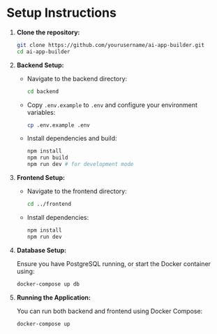 # Setup Instructions

1. **Clone the repository:**

   ```bash
   git clone https://github.com/yourusername/ai-app-builder.git
   cd ai-app-builder
   ```

2. **Backend Setup:**

   - Navigate to the backend directory:
     ```bash
     cd backend
     ```
   - Copy `.env.example` to `.env` and configure your environment variables:
     ```bash
     cp .env.example .env
     ```
   - Install dependencies and build:
     ```bash
     npm install
     npm run build
     npm run dev # for development mode
     ```

3. **Frontend Setup:**

   - Navigate to the frontend directory:
     ```bash
     cd ../frontend
     ```
   - Install dependencies:
     ```bash
     npm install
     npm run dev
     ```

4. **Database Setup:**

   Ensure you have PostgreSQL running, or start the Docker container using:

   ```bash
   docker-compose up db
   ```

5. **Running the Application:**

   You can run both backend and frontend using Docker Compose:

   ```bash
   docker-compose up
   ```